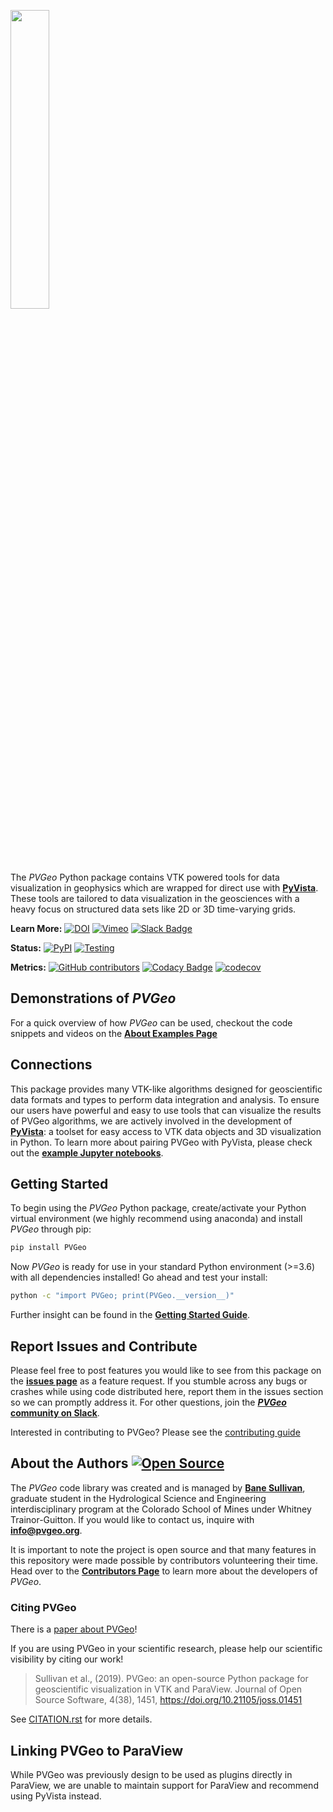 <a href="http://pvgeo.org"><img src="PVGeo_icon_horiz.png" width="35%" /></a>

The *PVGeo* Python package contains VTK powered tools for data visualization in
geophysics which are wrapped for direct use with
[**PyVista**](https://github.com/pyvista/pyvista). These tools are tailored to
data visualization in the geosciences with a heavy focus on structured data sets
like 2D or 3D time-varying grids.

**Learn More:**
[![DOI](http://joss.theoj.org/papers/10.21105/joss.01451/status.svg)](https://doi.org/10.21105/joss.01451)
[![Vimeo](https://img.shields.io/badge/demos-grey.svg?logo=vimeo)](https://vimeo.com/user82050125)
[![Slack Badge](https://img.shields.io/badge/Slack-PVGeo-4B0082.svg?logo=slack)](http://slack.pvgeo.org)

**Status:** [![PyPI](https://img.shields.io/pypi/v/PVGeo.svg?logo=python&logoColor=white)](https://pypi.org/project/PVGeo/)
[![Testing](https://github.com/OpenGeoVis/PVGeo/actions/workflows/test.yml/badge.svg)](https://github.com/OpenGeoVis/PVGeo/actions/workflows/test.yml)

**Metrics:**
[![GitHub contributors](https://img.shields.io/github/contributors/OpenGeoVis/PVGeo.svg?logo=github&logoColor=white)](https://GitHub.com/OpenGeoVis/PVGeo/graphs/contributors/)
[![Codacy Badge](https://api.codacy.com/project/badge/Grade/4b9e8d0ef37a4f70a2d02c0d53ed096f)](https://www.codacy.com/app/banesullivan/PVGeo?utm_source=github.com&amp;utm_medium=referral&amp;utm_content=OpenGeoVis/PVGeo&amp;utm_campaign=Badge_Grade)
[![codecov](https://codecov.io/gh/OpenGeoVis/PVGeo/branch/main/graph/badge.svg)](https://codecov.io/gh/OpenGeoVis/PVGeo/branch/main)

## Demonstrations of *PVGeo*

For a quick overview of how *PVGeo* can be used, checkout the code snippets and
videos on the [**About Examples Page**](https://pvgeo.org/about-examples.html)

## Connections

This package provides many VTK-like algorithms designed for geoscientific data
formats and types to perform data integration and analysis.
To ensure our users have powerful and easy to use tools that can visualize the
results of PVGeo algorithms, we are actively involved in the development of
[**PyVista**](https://github.com/pyvista/pyvista): a toolset for easy access to
VTK data objects and 3D visualization in Python.
To learn more about pairing PVGeo with PyVista, please check out the
[**example Jupyter notebooks**](https://github.com/OpenGeoVis/PVGeo-Examples).

## Getting Started

To begin using the *PVGeo* Python package, create/activate your Python virtual
environment (we highly recommend using anaconda) and install *PVGeo* through pip:

```bash
pip install PVGeo
```

Now *PVGeo* is ready for use in your standard Python environment (>=3.6)
with all dependencies installed! Go ahead and test your install:

```bash
python -c "import PVGeo; print(PVGeo.__version__)"
```

Further insight can be found in the [**Getting Started Guide**](http://pvgeo.org/overview/getting-started.html).

## Report Issues and Contribute

Please feel free to post features you would like to see from this package on the
[**issues page**](https://github.com/OpenGeoVis/PVGeo/issues) as a feature
request.
If you stumble across any bugs or crashes while using code distributed here,
report them in the issues section so we can promptly address it.
For other questions, join the [***PVGeo* community on Slack**](http://slack.pvgeo.org).

Interested in contributing to PVGeo? Please see the [contributing guide](https://pvgeo.org/dev-guide/contributing.html)

## About the Authors [![Open Source](https://img.shields.io/badge/open--source-yes-brightgreen.svg)](https://opensource.com/resources/what-open-source)

The *PVGeo* code library was created and is managed by [**Bane Sullivan**](http://banesullivan.com),
graduate student in the Hydrological Science and Engineering interdisciplinary
program at the Colorado School of Mines under Whitney Trainor-Guitton.
If you would like to contact us, inquire with [**info@pvgeo.org**](mailto:info@pvgeo.org).

It is important to note the project is open source and that many features in
this repository were made possible by contributors volunteering their time.
Head over to the [**Contributors Page**](https://github.com/OpenGeoVis/PVGeo/graphs/contributors)
to learn more about the developers of *PVGeo*.

### Citing PVGeo

There is a [paper about PVGeo](https://doi.org/10.21105/joss.01451)!

If you are using PVGeo in your scientific research, please help our scientific
visibility by citing our work!

> Sullivan et al., (2019). PVGeo: an open-source Python package for geoscientific visualization in VTK and ParaView. Journal of Open Source Software, 4(38), 1451, https://doi.org/10.21105/joss.01451

See [CITATION.rst](https://github.com/OpenGeoVis/PVGeo/blob/main/CITATION.rst)
for more details.

## Linking PVGeo to ParaView

While PVGeo was previously design to be used as plugins directly in ParaView, we are
unable to maintain support for ParaView and recommend using PyVista instead.
